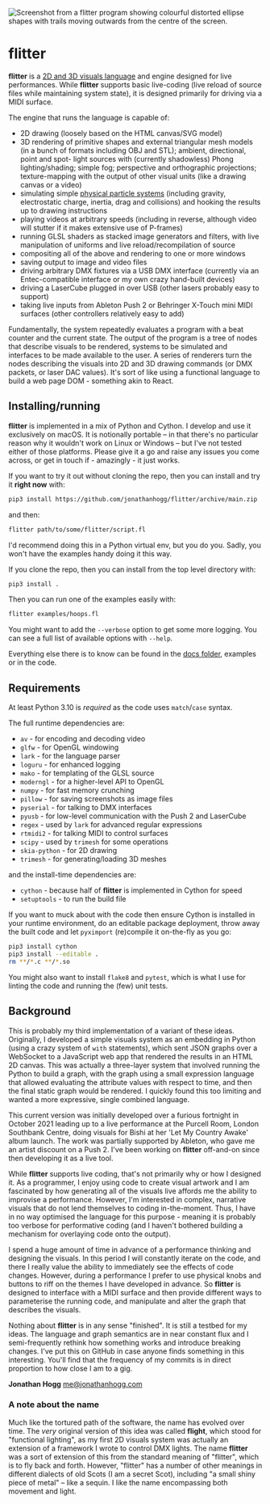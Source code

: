 ![Screenshot from a flitter program showing colourful distorted ellipse shapes
with trails moving outwards from the centre of the screen.](docs/header.jpg)

# flitter

**flitter** is a [2D and 3D visuals language](/docs/language.md) and engine
designed for live performances. While **flitter** supports basic live-coding
(live reload of source files while maintaining system state), it is designed
primarily for driving via a MIDI surface.

The engine that runs the language is capable of:

- 2D drawing (loosely based on the HTML canvas/SVG model)
- 3D rendering of primitive shapes and external triangular mesh models (in a
bunch of formats including OBJ and STL); ambient, directional, point and
spot- light sources with (currently shadowless) Phong lighting/shading; simple
fog; perspective and orthographic projections; texture-mapping with the output
of other visual units (like a drawing canvas or a video)
- simulating simple [physical particle systems](/docs/physics.md) (including
gravity, electrostatic charge, inertia, drag and collisions) and hooking the
results up to drawing instructions
- playing videos at arbitrary speeds (including in reverse, although video will
stutter if it makes extensive use of P-frames)
- running GLSL shaders as stacked image generators and filters, with live
manipulation of uniforms and live reload/recompilation of source
- compositing all of the above and rendering to one or more windows
- saving output to image and video files
- driving arbitrary DMX fixtures via a USB DMX interface (currently via an
Entec-compatible interface or my own crazy hand-built devices)
- driving a LaserCube plugged in over USB (other lasers probably easy to
support)
- taking live inputs from Ableton Push 2 or Behringer X-Touch mini MIDI
surfaces (other controllers relatively easy to add)

Fundamentally, the system repeatedly evaluates a program with a beat counter
and the current state. The output of the program is a tree of nodes that
describe visuals to be rendered, systems to be simulated and interfaces to be
made available to the user. A series of renderers turn the nodes describing
the visuals into 2D and 3D drawing commands (or DMX packets, or laser DAC
values). It's sort of like using a functional language to build a web page
DOM - something akin to React.

## Installing/running

**flitter** is implemented in a mix of Python and Cython. I develop and use it
exclusively on macOS. It is notionally portable – in that there's no particular
reason why it wouldn't work on Linux or Windows – but I've not tested either of
those platforms. Please give it a go and raise any issues you come across, or
get in touch if - amazingly - it just works.

If you want to try it out without cloning the repo, then you can install and
try it **right now** with:

```sh
pip3 install https://github.com/jonathanhogg/flitter/archive/main.zip
```

and then:

```sh
flitter path/to/some/flitter/script.fl
```

I'd recommend doing this in a Python virtual env, but you do you. Sadly, you
won't have the examples handy doing it this way.

If you clone the repo, then you can install from the top level directory with:

```sh
pip3 install .
```

Then you can run one of the examples easily with:

```sh
flitter examples/hoops.fl
```

You might want to add the `--verbose` option to get some more logging. You can
see a full list of available options with `--help`.

Everything else there is to know can be found in the [docs folder](/docs),
examples or in the code.

## Requirements

At least Python 3.10 is *required* as the code uses `match`/`case` syntax.

The full runtime dependencies are:

- `av` - for encoding and decoding video
- `glfw` - for OpenGL windowing
- `lark` - for the language parser
- `loguru` - for enhanced logging
- `mako` - for templating of the GLSL source
- `moderngl` - for a higher-level API to OpenGL
- `numpy` - for fast memory crunching
- `pillow` - for saving screenshots as image files
- `pyserial` - for talking to DMX interfaces
- `pyusb` - for low-level communication with the Push 2 and LaserCube
- `regex` - used by `lark` for advanced regular expressions
- `rtmidi2` - for talking MIDI to control surfaces
- `scipy` - used by `trimesh` for some operations
- `skia-python` - for 2D drawing
- `trimesh` - for generating/loading 3D meshes

and the install-time dependencies are:

- `cython` - because half of **flitter** is implemented in Cython for speed
- `setuptools` - to run the build file

If you want to muck about with the code then ensure Cython is installed in
your runtime environment, do an editable package deployment, throw away the
built code and let `pyximport` (re)compile it on-the-fly as you go:

```sh
pip3 install cython
pip3 install --editable .
rm **/*.c **/*.so
```

You might also want to install `flake8` and `pytest`, which is what I use for
linting the code and running the (few) unit tests.

## Background

This is probably my third implementation of a variant of these ideas.
Originally, I developed a simple visuals system as an embedding in Python
(using a crazy system of `with` statements), which sent JSON graphs over a
WebSocket to a JavaScript web app that rendered the results in an HTML 2D
canvas. This was actually a three-layer system that involved running the Python
to build a graph, with the graph using a small expression language that allowed
evaluating the attribute values with respect to time, and then the final static
graph would be rendered. I quickly found this too limiting and wanted a more
expressive, single combined language.

This current version was initially developed over a furious fortnight in
October 2021 leading up to a live performance at the Purcell Room, London
Southbank Centre, doing visuals for Bishi at her 'Let My Country Awake' album
launch. The work was partially supported by Ableton, who gave me an artist
discount on a Push 2. I've been working on **flitter** off-and-on since then
developing it as a live tool.

While **flitter** supports live coding, that's not primarily why or how I
designed it. As a programmer, I enjoy using code to create visual artwork and I
am fascinated by how generating all of the visuals live affords me the ability
to improvise a performance. However, I'm interested in complex, narrative
visuals that do not lend themselves to coding in-the-moment. Thus, I have in no
way optimised the language for this purpose - meaning it is probably too verbose
for performative coding (and I haven't bothered building a mechanism for
overlaying code onto the output).

I spend a huge amount of time in advance of a performance thinking and designing
the visuals. In this period I will constantly iterate on the code, and there I
really value the ability to immediately see the effects of code changes.
However, during a performance I prefer to use physical knobs and buttons to riff
on the themes I have developed in advance. So **flitter** is designed to
interface with a MIDI surface and then provide different ways to parameterise
the running code, and manipulate and alter the graph that describes the visuals.

Nothing about **flitter** is in any sense "finished". It is still a testbed for
my ideas. The language and graph semantics are in near constant flux and I
semi-frequently rethink how something works and introduce breaking changes. I've
put this on GitHub in case anyone finds something in this interesting. You'll
find that the frequency of my commits is in direct proportion to how close I am
to a gig.

**Jonathan Hogg**
<me@jonathanhogg.com>

### A note about the name

Much like the tortured path of the software, the name has evolved over time.
The *very* original version of this idea was called **flight**, which stood for
"functional lighting", as my first 2D visuals system was actually an extension
of a framework I wrote to control DMX lights. The name **flitter** was a sort
of extension of this from the standard meaning of "flitter", which is to fly
back and forth. However, "flitter" has a number of other meanings in different
dialects of old Scots (I am a secret Scot), including "a small shiny piece of
metal" – like a sequin. I like the name encompassing both movement and light.
